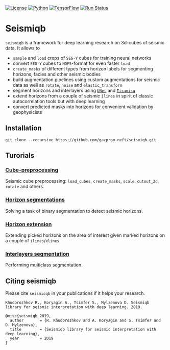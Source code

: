 [![License](https://img.shields.io/github/license/analysiscenter/batchflow.svg)](https://www.apache.org/licenses/LICENSE-2.0)
[![Python](https://img.shields.io/badge/python-3.5-blue.svg)](https://python.org)
[![TensorFlow](https://img.shields.io/badge/TensorFlow-1.12-orange.svg)](https://tensorflow.org)
[![Run Status](https://api.shippable.com/projects/5d5fbdc7d9f40a0006391187/badge?branch=master)](https://app.shippable.com/github/gazprom-neft/seismiqb)

# Seismiqb

`seismiqb` is a framework for deep learning research on 3d-cubes of seismic data. It allows to

* `sample` and `load` crops of `SEG-Y` cubes for training neural networks
* convert `SEG-Y` cubes to `HDF5`-format for even faster `load`
* `create_masks` of different types from horizon labels for segmenting horizons, facies and other seismic bodies
* build augmentation pipelines using custom augmentations for seismic data as well as `rotate`, `noise` and `elastic_transform`
* segment horizons and interlayers using [`UNet`](https://arxiv.org/abs/1505.04597) and [`Tiramisu`](https://arxiv.org/abs/1611.09326)
* extend horizons from a couple of seismic `ilines` in spirit of classic autocorrelation tools but with deep learning
* convert predicted masks into horizons for convenient validation by geophysicists


## Installation

```
git clone --recursive https://github.com/gazprom-neft/seismiqb.git
```

## Turorials

### [Cube-preprocessing](tutorials/2.%20Batch.ipynb)
Seismic cube preprocessing: `load_cubes`, `create_masks`, `scale`, `cutout_2d`, `rotate` and others.

### [Horizon segmentations](models/Horizons_detection.ipynb)
Solving a task of binary segmentation to detect seismic horizons.

### [Horizon extension](models/Horizons_extension.ipynb)
Extending picked horizons on the area of interest given marked horizons on a couple of `ilines`/`xlines`.

### [Interlayers segmentation](models/Segmenting_interlayers.ipynb)
Performing multiclass segmentation.


## Citing seismiqb

Please cite `seismicqb` in your publications if it helps your research.

    Khudorozhkov R., Koryagin A., Tsimfer S., Mylzenova D. Seismiqb library for seismic interpretation with deep learning. 2019.

```
@misc{seismiqb_2019,
  author       = {R. Khudorozhkov and A. Koryagin and S. Tsimfer and D. Mylzenova},
  title        = {Seismiqb library for seismic interpretation with deep learning},
  year         = 2019
}
```
